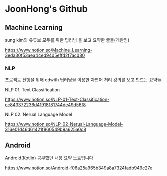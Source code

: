 # JoonHong's Github


## Machine Learning

sung kim의 유튜브 모두를 위한 딥러닝 을 보고 요약한 글들(개판임)

https://www.notion.so/Machine_Learning-3eda30f53aea44ed94d5effd2f7acd80

### NLP
프로젝트 진행을 위해 edwith 딥러닝을 이용한 자연어 처리 강의를 보고 만드는 요약들.

NLP 01. Text Classification

https://www.notion.so/NLP-01-Text-Classification-cc843372236d41918181744de49d56f8

NLP 02. Nerual Language Model

https://www.notion.so/NLP-02-Nerual-Language-Model-316e01d46d61421f860549b9a625a0c8
## Android

Android(Kotlin) 공부했던 내용 요약 노트입니다

https://www.notion.so/Android-f06a25a965b349a8a7324fadb949c27e
